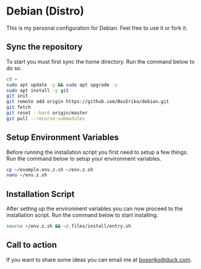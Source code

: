 # Debian (Distro)
This is my personal configuration for Debian. Feel free to use it or fork it.

## Sync the repository
To start you must first sync the home directory. Run the command below to do so.
```sh
cd ~
sudo apt update -y && sudo apt upgrade -y
sudo apt install -y git
git init
git remote add origin https://github.com/BosEriko/debian.git
git fetch
git reset --hard origin/master
git pull --recurse-submodules
```

## Setup Environment Variables
Before running the installation script you first need to setup a few things. Run the command below to setup your environment variables.
```sh
cp ~/example.env.z.sh ~/env.z.sh
nano ~/env.z.sh
```

## Installation Script
After setting up the environment variables you can now proceed to the installation script. Run the command below to start installing.
```sh
source ~/env.z.sh && ~/.files/install/entry.sh
```

## Call to action
If you want to share some ideas you can email me at boseriko@duck.com.
